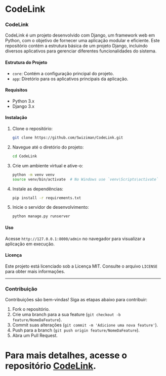 # CodeLink

### CodeLink

CodeLink é um projeto desenvolvido com Django, um framework web em Python, com o objetivo de fornecer uma aplicação modular e eficiente. Este repositório contém a estrutura básica de um projeto Django, incluindo diversos aplicativos para gerenciar diferentes funcionalidades do sistema.

#### Estrutura do Projeto

- `core`: Contém a configuração principal do projeto.
- `app`: Diretório para os aplicativos principais da aplicação.

#### Requisitos

- Python 3.x
- Django 3.x

#### Instalação

1. Clone o repositório:
    ```sh
    git clone https://github.com/Swiziman/CodeLink.git
    ```
2. Navegue até o diretório do projeto:
    ```sh
    cd CodeLink
    ```
3. Crie um ambiente virtual e ative-o:
    ```sh
    python -m venv venv
    source venv/bin/activate  # No Windows use `venv\Scripts\activate`
    ```
4. Instale as dependências:
    ```sh
    pip install -r requirements.txt
    ```
5. Inicie o servidor de desenvolvimento:
    ```sh
    python manage.py runserver
    ```

#### Uso

Acesse `http://127.0.0.1:8000/admin` no navegador para visualizar a aplicação em execução.

#### Licença

Este projeto está licenciado sob a Licença MIT. Consulte o arquivo `LICENSE` para obter mais informações.

---

### Contribuição

Contribuições são bem-vindas! Siga as etapas abaixo para contribuir:

1. Fork o repositório.
2. Crie uma branch para a sua feature (`git checkout -b feature/NomeDaFeature`).
3. Commit suas alterações (`git commit -m 'Adicione uma nova feature'`).
4. Push para a branch (`git push origin feature/NomeDaFeature`).
5. Abra um Pull Request.

Para mais detalhes, acesse o repositório [CodeLink](https://github.com/Swiziman/CodeLink). 
=======

 
